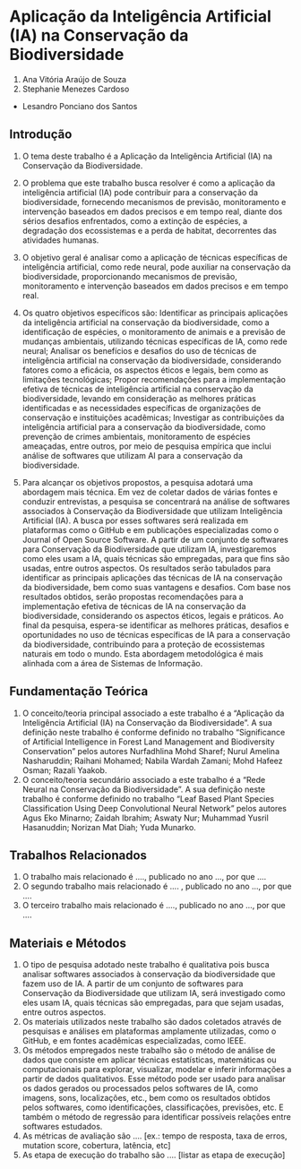 # Aplicação da Inteligência Artificial (IA) na Conservação da Biodiversidade

1. Ana Vitória Araújo de Souza
2. Stephanie Menezes Cardoso

* Lesandro Ponciano dos Santos

## Introdução

1. O tema deste trabalho é a Aplicação da Inteligência Artificial (IA) na Conservação da Biodiversidade.

2. O problema que este trabalho busca resolver é como a aplicação da inteligência artificial (IA) pode contribuir para a conservação da biodiversidade, fornecendo mecanismos de previsão, monitoramento e intervenção baseados em dados precisos e em tempo real, diante dos sérios desafios enfrentados, como a extinção de espécies, a degradação dos ecossistemas e a perda de habitat, decorrentes das atividades humanas.

3. O objetivo geral é analisar como a aplicação de técnicas específicas de inteligência artificial, como rede neural, pode auxiliar na conservação da biodiversidade, proporcionando mecanismos de previsão, monitoramento e intervenção baseados em dados precisos e em tempo real.

4. Os quatro objetivos específicos são: Identificar as principais aplicações da inteligência artificial na conservação da biodiversidade, como a identificação de espécies, o monitoramento de animais e a previsão de mudanças ambientais, utilizando técnicas específicas de IA, como rede neural;
Analisar os benefícios e desafios do uso de técnicas de inteligência artificial na conservação da biodiversidade, considerando fatores como a eficácia, os aspectos éticos e legais, bem como as limitações tecnológicas;
Propor recomendações para a implementação efetiva de técnicas de inteligência artificial na conservação da biodiversidade, levando em consideração as melhores práticas identificadas e as necessidades específicas de organizações de conservação e instituições acadêmicas;
Investigar as contribuições da inteligência artificial para a conservação da biodiversidade, como prevenção de crimes ambientais, monitoramento de espécies ameaçadas, entre outros, por meio de pesquisa empírica que inclui análise de softwares que utilizam AI para a conservação da biodiversidade.

5. Para alcançar os objetivos propostos, a pesquisa adotará uma abordagem mais técnica. Em vez de coletar dados de várias fontes e conduzir entrevistas, a pesquisa se concentrará na análise de softwares associados à Conservação da Biodiversidade que utilizam Inteligência Artificial (IA).
A busca por esses softwares será realizada em plataformas como o GitHub e em publicações especializadas como o Journal of Open Source Software. A partir de um conjunto de softwares para Conservação da Biodiversidade que utilizam IA, investigaremos como eles usam a IA, quais técnicas são empregadas, para que fins são usadas, entre outros aspectos.
Os resultados serão tabulados para identificar as principais aplicações das técnicas de IA na conservação da biodiversidade, bem como suas vantagens e desafios. Com base nos resultados obtidos, serão propostas recomendações para a implementação efetiva de técnicas de IA na conservação da biodiversidade, considerando os aspectos éticos, legais e práticos.
Ao final da pesquisa, espera-se identificar as melhores práticas, desafios e oportunidades no uso de técnicas específicas de IA para a conservação da biodiversidade, contribuindo para a proteção de ecossistemas naturais em todo o mundo. Esta abordagem metodológica é mais alinhada com a área de Sistemas de Informação.

## Fundamentação Teórica

1. O conceito/teoria principal associado a este trabalho é a “Aplicação da Inteligência Artificial (IA) na Conservação da Biodiversidade”. A sua definição neste trabalho é conforme definido no trabalho “Significance of Artificial Intelligence in Forest Land Management and Biodiversity Conservation” pelos autores Nurfadhlina Mohd Sharef; Nurul Amelina Nasharuddin; Raihani Mohamed; Nabila Wardah Zamani; Mohd Hafeez Osman; Razali Yaakob.
2. O conceito/teoria secundário associado a este trabalho é a “Rede Neural na Conservação da Biodiversidade”. A sua definição neste trabalho é conforme definido no trabalho “Leaf Based Plant Species Classification Using Deep Convolutional Neural Network” pelos autores Agus Eko Minarno; Zaidah Ibrahim; Aswaty Nur; Muhammad Yusril Hasanuddin; Norizan Mat Diah; Yuda Munarko.

## Trabalhos Relacionados

1. O trabalho mais relacionado é ...., publicado no ano ..., por que ....
1. O segundo trabalho mais relacionado é .... , publicado no ano ..., por que ....
1. O terceiro trabalho mais relacionado é ...., publicado no ano ...,  por que ....

## Materiais e Métodos

1. O tipo de pesquisa adotado neste trabalho é qualitativa pois busca analisar softwares associados à conservação da biodiversidade que fazem uso de IA. A partir de um conjunto de softwares para Conservação da Biodiversidade que utilizam IA, será investigado como eles usam IA, quais técnicas são empregadas, para que sejam usadas, entre outros aspectos.
1. Os materiais utilizados neste trabalho são dados coletados através de pesquisas e análises em plataformas amplamente utilizadas, como o GitHub, e em fontes acadêmicas especializadas, como IEEE.
1. Os métodos empregados neste trabalho são o método de análise de dados que consiste em aplicar técnicas estatísticas, matemáticas ou computacionais para explorar, visualizar, modelar e inferir informações a partir de dados qualitativos. Esse método pode ser usado para analisar os dados gerados ou processados pelos softwares de IA, como imagens, sons, localizações, etc., bem como os resultados obtidos pelos softwares, como identificações, classificações, previsões, etc. E também o  método de regressão para identificar possíveis relações entre softwares estudados.
1. As métricas de avaliação são .... [ex.: tempo de resposta, taxa de erros, mutation score, cobertura, latência, etc]
1. As etapa de execução do trabalho são .... [listar as etapa de execução]

